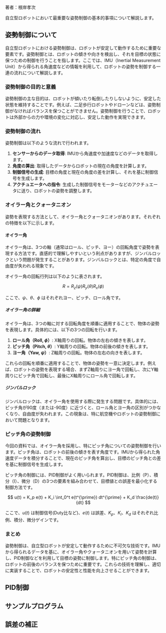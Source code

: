著者：根岸孝次

自立型ロボットにおいて最重要な姿勢制御の基本的事項について解説します。

## 姿勢制御について

自立型ロボットにおける姿勢制御は、ロボットが安定して動作するために重要な要素です。姿勢制御とは、ロボットの傾きや向きを検出し、それを目標の状態に保つための制御を行うことを指します。ここでは、IMU（Inertial Measurement Unit）から得られる角速度などの情報を利用して、ロボットの姿勢を制御する一連の流れについて解説します。

### 姿勢制御の目的と意義

姿勢制御の主な目的は、ロボットが傾いたり転倒したりしないように、安定した状態を維持することです。例えば、二足歩行ロボットやドローンなどは、姿勢制御がなければバランスを保つことができません。姿勢制御を行うことで、ロボットは外部からの力や環境の変化に対応し、安定した動作を実現できます。

### 姿勢制御の流れ

姿勢制御は以下のような流れで行われます。

1. **センサーからのデータ取得**: IMUから角速度や加速度などのデータを取得します。
2. **角度の算出**: 取得したデータからロボットの現在の角度を計算します。
3. **制御信号の生成**: 目標の角度と現在の角度の差を計算し、それを基に制御信号を生成します。
4. **アクチュエータへの指令**: 生成した制御信号をモーターなどのアクチュエータに送り、ロボットの姿勢を調整します。

### オイラー角とクォータニオン

姿勢を表現する方法として、オイラー角とクォータニオンがあります。それぞれの特徴を以下に示します。

#### オイラー角

オイラー角は、3つの軸（通常はロール、ピッチ、ヨー）の回転角度で姿勢を表現する方法です。直感的で理解しやすいという利点がありますが、ジンバルロックという問題が発生することがあります。ジンバルロックとは、特定の角度で自由度が失われる現象です。

オイラー角の回転行列は以下のように表されます。

$$
R = R_z(\psi) R_y(\theta) R_x(\phi)
$$

ここで、$\psi$、$\theta$、$\phi$ はそれぞれヨー、ピッチ、ロール角です。

##### オイラー角の詳細

オイラー角は、3つの軸に対する回転角度を順番に適用することで、物体の姿勢を表現します。具体的には、以下の3つの回転を行います。

1. **ロール角（Roll, $\phi$）**: X軸周りの回転。物体の左右の傾きを表します。
2. **ピッチ角（Pitch, $\theta$）**: Y軸周りの回転。物体の前後の傾きを表します。
3. **ヨー角（Yaw, $\psi$）**: Z軸周りの回転。物体の左右の向きを表します。

これらの回転を順番に適用することで、物体の姿勢を一意に決定します。例えば、ロボットの姿勢を表現する場合、まずZ軸周りにヨー角で回転し、次にY軸周りにピッチ角で回転し、最後にX軸周りにロール角で回転します。

##### ジンバルロック

ジンバルロックは、オイラー角を使用する際に発生する問題です。具体的には、ピッチ角が90度（または-90度）に近づくと、ロール角とヨー角の区別がつかなくなり、自由度が失われます。この現象は、特に航空機やロボットの姿勢制御において問題となります。



### ピッチ角の姿勢制御

今回の資料では、オイラー角を採用し、特にピッチ角についての姿勢制御を行います。ピッチ角は、ロボットの前後の傾きを表す角度です。IMUから得られた角速度データを積分することで、現在のピッチ角を算出し、目標のピッチ角との差を基に制御信号を生成します。

ピッチ角の制御には、PID制御がよく用いられます。PID制御は、比例（P）、積分（I）、微分（D）の3つの要素を組み合わせて、目標値との誤差を最小化する制御方法です。

$$
u(t) = K_p e(t) + K_i \int_0^t e(t^{\prime}) dt^{\prime} + K_d \frac{de(t)}{dt}
$$

ここで、$u(t)$ は制御信号(Duty比など)、$e(t)$ は誤差、$K_p$、$K_i$、$K_d$ はそれぞれ比例、積分、微分ゲインです。

### まとめ

姿勢制御は、自立型ロボットが安定して動作するために不可欠な技術です。IMUから得られるデータを基に、オイラー角やクォータニオンを用いて姿勢を計算し、PID制御などを利用して目標の姿勢に制御します。特にピッチ角の制御は、ロボットの前後のバランスを保つために重要です。これらの技術を理解し、適切に実装することで、ロボットの安定性と性能を向上させることができます。

## PID制御

## サンプルプログラム

## 誤差の補正